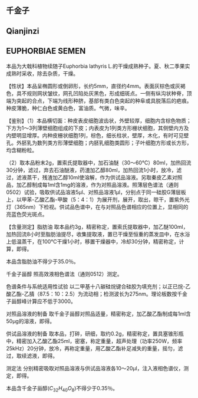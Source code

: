 ## 千金子

## Qianjinzi

## EUPHORBIAE SEMEN

本品为大戟科植物续随子Euphorbia lathyris L.的干燥成熟种子。夏、秋二季果实成熟时采收，除去杂质，干燥。

【性状】本品呈椭圆形或倒卵形，长约5mm，直径约4mm。表面灰棕色或灰褐色，具不规则网状皱纹，网孔凹陷处灰黑色，形成细斑点。一侧有纵沟状种脊，顶端为突起的合点，下端为线形种脐，基部有类白色突起的种阜或具脱落后的疤痕。种皮薄脆，种仁白色或黄白色，富油质。气微，味辛。

【鉴别】（1）本品横切面：种皮表皮细胞波齿状，外壁较厚，细胞内含棕色物质；下方为1～3列薄壁细胞组成的下皮；内表皮为1列类方形栅状细胞，其侧壁内方及内壁明显增厚。内种皮栅状细胞1列，棕色，细长柱状，壁厚，木化，有时可见壁孔。外胚乳为数列类方形薄壁细胞；内胚乳细胞类圆形；子叶细胞方形或长方形，均含糊粉粒。

（2）取本品粉末2g，置索氏提取器中，加石油醚（30～60℃）80ml，加热回流30分钟，滤过，弃去石油醚液，药渣加乙醇80ml，加热回流1小时，放冷，滤过，滤液蒸干，残渣加乙醇10ml使溶解，作为供试品溶液。另取秦皮乙素对照品，加乙醇制成每1ml含1mg的溶液，作为对照品溶液。照薄层色谱法（通则0502）试验，吸取供试品溶液5μl、对照品溶液1μl，分别点于同一硅胶G薄层板上，以甲苯-乙酸乙酯-甲酸（5：4：1）为展开剂，展开，取出，晾干，置紫外光灯（365nm）下检视。供试品色谱中，在与对照品色谱相应的位置上，显相同的亮蓝色荧光斑点。

【含量测定】脂肪油 取本品约3g，精密称定，置索氏提取器中，加乙醚100ml，加热回流8小时至脂肪油提尽，收集提取液，置已干燥至恒重的蒸发皿中，在水浴上低温蒸干，在100℃干燥1小时，移置干燥器中，冷却30分钟，精密称定，计算，即得。

本品含脂肪油不得少于35.0％。

千金子甾醇 照高效液相色谱法（通则0512）测定。

色谱条件与系统适用性试验 以二甲基十八碳硅烷键合硅胶为填充剂；以正已烷-乙酸乙酯-乙腈（87.5：10：2.5）为流动相；检测波长为275nm。理论板数按千金子甾醇峰计算应不低于3000。

对照品溶液的制备 取千金子甾醇对照品适量，精密称定，加乙酸乙酯制成每1ml含50μg的溶液，即得。

供试品溶液的制备 取本品，打碎，研细，取约0.2g，精密称定，置具塞锥形瓶中，精密加入乙酸乙酯25ml，密塞，称定重量，超声处理（功率250W，频率25kHz）20分钟，放冷，再称定重量，用乙酸乙酯补足减失的重量，摇匀，滤过，取续滤液，即得。

测定法 分别精密吸取对照品溶液与供试品溶液各10～20μl，注入液相色谱仪，测定，即得。

本品含千金子甾醇$( C _ { 3 2 } H _ { 4 0 } O _ { 8 } )$不得少于0.35％。